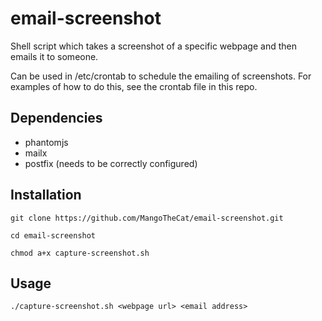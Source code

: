 # email-screenshot
Shell script which takes a screenshot of a specific webpage and then emails it to someone.

Can be used in /etc/crontab to schedule the emailing of screenshots. 
For examples of how to do this, see the crontab file in this repo.

## Dependencies

* phantomjs
* mailx 
* postfix (needs to be correctly configured)

## Installation

```
git clone https://github.com/MangoTheCat/email-screenshot.git

cd email-screenshot

chmod a+x capture-screenshot.sh
```

## Usage

```
./capture-screenshot.sh <webpage url> <email address>
```




